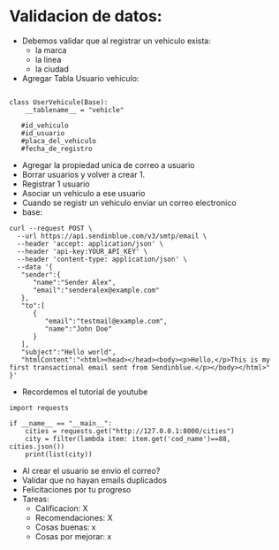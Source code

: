 # Validacion de datos:

* Debemos validar que al registrar un vehiculo exista:
  * la marca
  * la linea
  * la ciudad
* Agregar Tabla Usuario vehiculo:
````

class UserVehicule(Base):
    __tablename__ = "vehicle"

   #id_vehiculo
   #id_usuario
   #placa_del_vehiculo
   #fecha_de_registro
````

* Agregar la propiedad unica de correo a usuario
* Borrar usuarios y volver a crear 1.
* Registrar 1 usuario
* Asociar un vehiculo a ese usuario
* Cuando se registr un vehiculo enviar un correo electronico
* base:
````
curl --request POST \
  --url https://api.sendinblue.com/v3/smtp/email \
  --header 'accept: application/json' \
  --header 'api-key:YOUR_API_KEY' \
  --header 'content-type: application/json' \
  --data '{  
   "sender":{  
      "name":"Sender Alex",
      "email":"senderalex@example.com"
   },
   "to":[  
      {  
         "email":"testmail@example.com",
         "name":"John Doe"
      }
   ],
   "subject":"Hello world",
   "htmlContent":"<html><head></head><body><p>Hello,</p>This is my first transactional email sent from Sendinblue.</p></body></html>"
}'
````
* Recordemos el tutorial de youtube
````
import requests

if __name__ == "__main__":
    cities = requests.get("http://127.0.0.1:8000/cities")
    city = filter(lambda item: item.get('cod_name')==88, cities.json())
    print(list(city))
````
* Al crear el usuario se envio el correo?
* Validar que no hayan emails duplicados
* Felicitaciones por tu progreso
* Tareas:
    * Calificacion: X
    * Recomendaciones: X
    * Cosas buenas: x
    * Cosas por mejorar: x